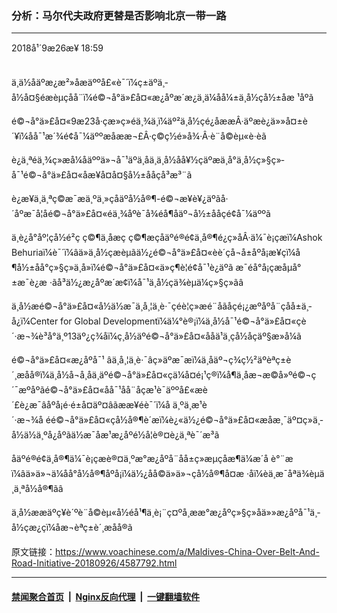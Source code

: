 ### 分析：马尔代夫政府更替是否影响北京一带一路
------------------------

<div class="published">
 <span class="date" title="ä¸­å½æ¶é´">
  <time datetime="2018-09-26T18:59:31+08:00">
   2018å¹´9æ26æ¥ 18:59
  </time>
 </span>
</div>
<br/>
<div class="wsw">
 <p>
  ä¸ä½åäºæ¿æ²»åæäººå£«è¯´ï¼ç±äºä¸­å½å¤§éæèµçå­å¨ï¼é©¬å°ä»£å¤«æ¿åºæ´æ¿ä¸ä¼åå¼±ä¸­å½çå½±åæ ¹åºã
 </p>
 <p>
  é©¬å°ä»£å¤«9æ23å·çæ»ç»éä¸¾ä¸­ï¼äº²ä¸­å½çé¿åææÂ·äºæè¿ä»»å¤±è´¥ï¼åå¯¹æ´¾é¢å¯¼äººæåææ¬£Â·ç©ç½é»å¾·Â·è¨å©èµ«è·èã
 </p>
 <p>
  è¿ä¸ªéä¸¾ç»æå¼åäººä»¬å¯¹äºä¸åä¸ä¸­å½åå¥½çäºæä¸å°ä¸­å½ç»§ç»­å¯¹é©¬å°ä»£å¤«åæ¥å¤å¤§å½±ååçå³æ³¨ã
 </p>
 <p>
  è¿æ¥ä¸ä¸ªç©æ¯æä¸ºä¸»çåäºå½å®¶-é©¬æ¥è¥¿äºãå·´åºæ¯å¦åé©¬å°ä»£å¤«éä¸¾åºè¯å¾éå¶åäº¬å½±ååçé¢å¯¼äººã
 </p>
 <p>
  ä¸è¿å°åº¦çå½é²ç ç©¶ä¸åæç ç©¶æçåäºé®é¢ä¸å®¶é¿ç»åÂ·ä¼¯è¡çæï¼Ashok Behuriaï¼è¯´ï¼âä»ä¸­å½çæèµãä½¿é©¬å°ä»£å¤«èè´çå¬å±åºå¡æ¥çï¼å¶å½±åå°ç»§ç»­ä¸å»ï¼é©¬å°ä»£å¤«ä»ç¶è¦é¢å¯¹è¿äºã æ¯éå°å¡çæåµå°±æ¯è¿æ ·ãå³ä½¿æ¿åºæ´æ¢ï¼å¯¹ä¸­å½çä¾èµä¼ç»§ç»­ãâ
 </p>
 <p>
  ä¸­å½æé©¬å°ä»£å¤«å½ä½æ¯ä¸å¸¦ä¸è·¯çéè¦ç»æé¨åãåçé¡¿æºåºå¨çåå±ä¸­å¿ï¼Center for Global Developmentï¼ä¼°è®¡ï¼ä¸­å½å¯¹é©¬å°ä»£å¤«çè´·æ¬¾è³å°ä¸º13äº¿ç¾åï¼ç¸å½äºé©¬å°ä»£å¤«ååä¹ä¸çå½åçäº§æ»å¼ã
 </p>
 <p>
  é©¬å°ä»£å¤«æ¿åºå¯¹ âä¸å¸¦ä¸è·¯âç»äºæ¯æï¼ä¸åäº¬ç­¾ç½²äºèªç±è´¸æåå®ï¼ä¸­å½å¬å¸åä¸äºé©¬å°ä»£å¤«çä¼å¤é¡¹ç®ï¼å¶ä¸­åæ¬æ©å»ºé©¬ç´¯æºåºãé©¬å°ä»£å¤«åå¯¹åå¨åçæ¹è¯äººå£«æè´£è¿æ¯âåºå¡é·é±å¤äº¤âãææ¥éè¯´ï¼å ä¸ºä¸­æ¹è´·æ¬¾å éé©¬å°ä»£å¤«çå½å®¶è´æï¼è¿«ä½¿é©¬å°ä»£å¤«æåæ¸¯äº¤ç»ä¸­å½ä½ä¸ºå¿åºãä½æ¯åæ¹æ¿åºé½å¦è®¤è¿ä¸ªè¯´æ³ã
 </p>
 <p>
  åäºé®é¢ä¸å®¶ä¼¯è¡çæè®¤ä¸ºæ°æ¿åºå¨åå±ç»æµçåæ¶ä¼æ´å è°¨æï¼âä»ä»¬ä¼åå°å½å®¶åºå¡ï¼ä½¿åå©ä»ä»¬çå½å®¶å¤æ ·åï¼èä¸æ¯åªä¾èµä¸ä¸ªå½å®¶ãâ
 </p>
 <p>
  ä¸­å½ææäºç¥è´ºè¨å©èµ«å½éå¹¶ä¸è¡¨ç¤ºå¸ææ°æ¿åºç»§ç»­åä»»æ¿åºå¯¹ä¸­å½çæ¿ç­ï¼åæ¬èªç±è´¸æåå®ã
 </p>
</div>

原文链接：https://www.voachinese.com/a/Maldives-China-Over-Belt-And-Road-Initiative-20180926/4587792.html


------------------------
#### [禁闻聚合首页](https://github.com/gfw-breaker/banned-news/blob/master/README.md) &nbsp;|&nbsp; [Nginx反向代理](https://github.com/gfw-breaker/open-proxy/blob/master/README.md) &nbsp;|&nbsp;  [一键翻墙软件](https://github.com/gfw-breaker/nogfw/blob/master/README.md)